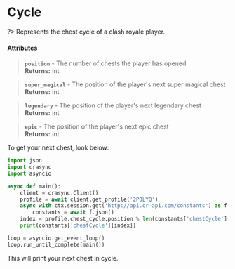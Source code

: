 # Cycle
?> Represents the chest cycle of a clash royale player.

#### Attributes
> **`position`** - The number of chests the player has opened    
**Returns:** int

> **`super_magical`** - The position of the player's next super magical chest    
**Returns:** int

> **`legendary`** - The position of the player's next legendary chest    
**Returns:** int

> **`epic`** - The position of the player's next epic chest    
**Returns:** int

To get your next chest, look below:    
```python
import json
import crasync
import asyncio

async def main():
    client = crasync.Client()
    profile = await client.get_profile('2P0LYQ')
    async with ctx.session.get('http://api.cr-api.com/constants') as f:
        constants = await f.json()
    index = profile.chest_cycle.position % len(constants['chestCycle']['order'])
    print(constants['chestCycle'][index])

loop = asyncio.get_event_loop()
loop.run_until_complete(main())
```
This will print your next chest in cycle.